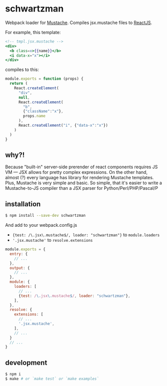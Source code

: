 # schwartzman

Webpack loader for [Mustache](https://mustache.github.io). Compiles jsx.mustache files to [ReactJS](https://facebook.github.io/react).

For example, this template:

```mustache
<!-- tmpl.jsx.mustache -->
<div>
  <b class=x>{{name}}</b>
  <i data-x="x"></i>
</div>
```

compiles to this:

```js
module.exports = function (props) {
  return (
    React.createElement(
      "div",
      null,
      React.createElement(
        "b",
        {"className":"x"},
        props.name
      ),
      React.createElement("i", {"data-x":"x"})
    )
  )
}
```

## why?!
Because "built-in" server-side prerender of react components requires JS VM — JSX allows for pretty complex expressions. On the other hand, almost (?) every language has library for rendering Mustache templates. Plus, Mustache is very simple and basic. So simple, that it's easier to write a Mustache-to-JS compiler than a JSX parser for Python/Perl/PHP/Pascal/P

## installation
```bash
$ npm install --save-dev schwartzman
```

And add to your webpack.config.js
* `{test: /\.jsx\.mustache$/, loader: "schwartzman"}` to `module.loaders`
* `'.jsx.mustache'` to `resolve.extensions`

```js
module.exports = {
  entry: {
    // ...
  },
  output: {
    // ...
  },
  module: {
    loaders: [
      // ...
      {test: /\.jsx\.mustache$/, loader: "schwartzman"},
    ],
  },
  resolve: {
    extensions: [
      // ...
      '.jsx.mustache',
    ],
    // ...
  }
  // ...
}
```

## development
```bash
$ npm i
$ make # or `make test` or `make examples`
```
